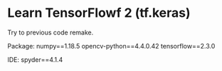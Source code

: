# Learn TensorFlowf 2 (tf.keras)
Try to previous code remake.


Package:
  numpy==1.18.5
  opencv-python==4.4.0.42
  tensorflow==2.3.0

IDE:
spyder==4.1.4
